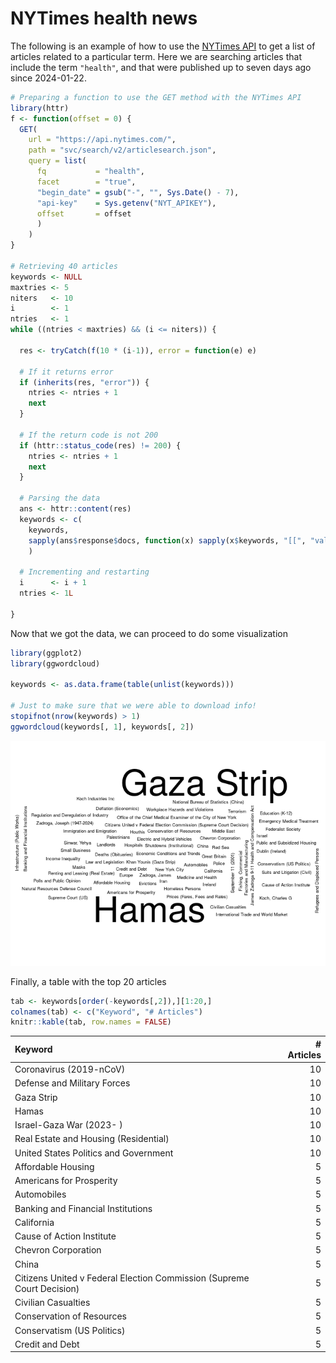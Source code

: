 
# NYTimes health news

The following is an example of how to use the [NYTimes
API](https://developer.nytimes.com/) to get a list of articles related
to a particular term. Here we are searching articles that include the
term `"health"`, and that were published up to seven days ago since
2024-01-22.

``` r
# Preparing a function to use the GET method with the NYTimes API
library(httr)
f <- function(offset = 0) {
  GET(
    url = "https://api.nytimes.com/",
    path = "svc/search/v2/articlesearch.json",
    query = list(
      fq           = "health",
      facet        = "true",
      "begin_date" = gsub("-", "", Sys.Date() - 7),
      "api-key"    = Sys.getenv("NYT_APIKEY"),
      offset       = offset
      )
    )
}

# Retrieving 40 articles
keywords <- NULL
maxtries <- 5
niters   <- 10
i        <- 1
ntries   <- 1
while ((ntries < maxtries) && (i <= niters)) {
  
  res <- tryCatch(f(10 * (i-1)), error = function(e) e)
  
  # If it returns error
  if (inherits(res, "error")) {
    ntries <- ntries + 1
    next
  }
  
  # If the return code is not 200
  if (httr::status_code(res) != 200) {
    ntries <- ntries + 1
    next
  }
  
  # Parsing the data
  ans <- httr::content(res)
  keywords <- c(
    keywords,
    sapply(ans$response$docs, function(x) sapply(x$keywords, "[[", "value"))
    )
  
  # Incrementing and restarting
  i      <- i + 1
  ntries <- 1L
  
}
```

Now that we got the data, we can proceed to do some visualization

``` r
library(ggplot2)
library(ggwordcloud)

keywords <- as.data.frame(table(unlist(keywords)))

# Just to make sure that we were able to download info!
stopifnot(nrow(keywords) > 1)
ggwordcloud(keywords[, 1], keywords[, 2])
```

![](README_files/figure-gfm/preparing-data-1.png)<!-- -->

Finally, a table with the top 20 articles

``` r
tab <- keywords[order(-keywords[,2]),][1:20,]
colnames(tab) <- c("Keyword", "# Articles")
knitr::kable(tab, row.names = FALSE)
```

| Keyword                                                                | \# Articles |
|:-----------------------------------------------------------------------|------------:|
| Coronavirus (2019-nCoV)                                                |          10 |
| Defense and Military Forces                                            |          10 |
| Gaza Strip                                                             |          10 |
| Hamas                                                                  |          10 |
| Israel-Gaza War (2023- )                                               |          10 |
| Real Estate and Housing (Residential)                                  |          10 |
| United States Politics and Government                                  |          10 |
| Affordable Housing                                                     |           5 |
| Americans for Prosperity                                               |           5 |
| Automobiles                                                            |           5 |
| Banking and Financial Institutions                                     |           5 |
| California                                                             |           5 |
| Cause of Action Institute                                              |           5 |
| Chevron Corporation                                                    |           5 |
| China                                                                  |           5 |
| Citizens United v Federal Election Commission (Supreme Court Decision) |           5 |
| Civilian Casualties                                                    |           5 |
| Conservation of Resources                                              |           5 |
| Conservatism (US Politics)                                             |           5 |
| Credit and Debt                                                        |           5 |
